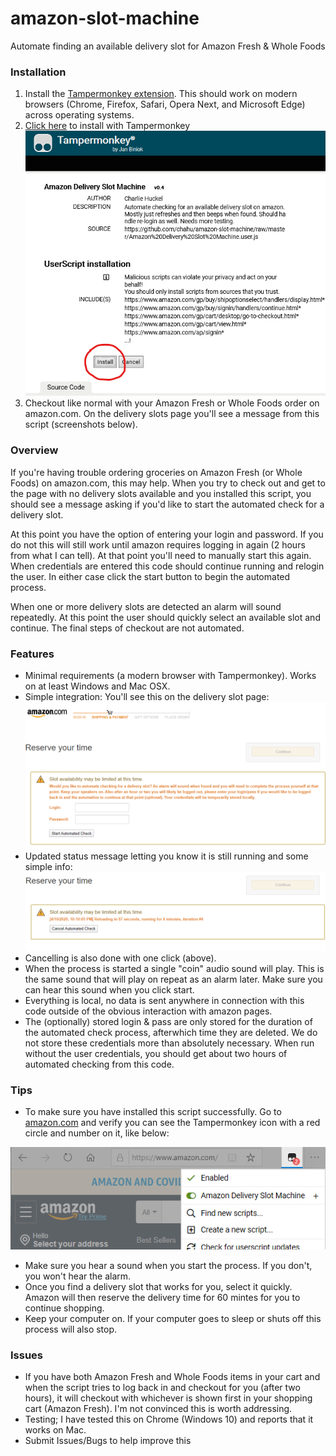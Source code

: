 # amazon-slot-machine
Automate finding an available delivery slot for Amazon Fresh &amp; Whole Foods

### Installation
1. Install the [Tampermonkey extension](https://www.tampermonkey.net/). This should work on modern browsers (Chrome, Firefox, Safari, Opera Next, and Microsoft Edge) across operating systems.
2. [Click here](https://github.com/chahu/amazon-slot-machine/raw/master/Amazon%20Delivery%20Slot%20Machine.user.js) to install with Tampermonkey
![Install Screenshot](/images/install.png)
3. Checkout like normal with your Amazon Fresh or Whole Foods order on amazon.com. On the delivery slots page you'll see a message from this script (screenshots below).

### Overview

If you're having trouble ordering groceries on Amazon Fresh (or Whole Foods) on amazon.com, this may help.
When you try to check out and get to the page with no delivery slots available and you installed this script,
you should see a message asking if you'd like to start the automated check for a delivery slot.

At this point you have the option of entering your login and password. If you do not this will still work 
until amazon requires logging in again (2 hours from what I can tell). At that point you'll need to manually
start this again. When credentials are entered this code should continue running and relogin the user. In
either case click the start button to begin the automated process.

When one or more delivery slots are detected an alarm will sound repeatedly. At this point the user should 
quickly select an available slot and continue. The final steps of checkout are not automated.

### Features

- Minimal requirements (a modern browser with Tampermonkey). Works on at least Windows and Mac OSX.
- Simple integration: You'll see this on the delivery slot page: ![Screenshot](images/start.png)
- Updated status message letting you know it is still running and some simple info: ![Screenshot](images/reload.png)
- Cancelling is also done with one click (above).
- When the process is started a single "coin" audio sound will play. This is the same sound that will play on repeat as an alarm later. Make sure you can hear this sound when you click start.
- Everything is local, no data is sent anywhere in connection with this code outside of the obvious interaction with amazon pages.
- The (optionally) stored login & pass are only stored for the duration of the automated check process, afterwhich time they are deleted. We do not store these credentials more than absolutely necessary. When run without the user credentials, you should get about two hours of automated checking from this code.

### Tips

- To make sure you have installed this script successfully. Go to [amazon.com](https://www.amazon.com) and verify you can see the Tampermonkey icon with a red circle and number on it, like below:

![Successful Installation](/images/success.png)
- Make sure you hear a sound when you start the process. If you don't, you won't hear the alarm.
- Once you find a delivery slot that works for you, select it quickly. Amazon will then reserve the delivery time for 60 mintes for you to continue shopping.
- Keep your computer on. If your computer goes to sleep or shuts off this process will also stop.

### Issues
- If you have both Amazon Fresh and Whole Foods items in your cart and when the script tries to log back in and checkout for you (after two hours), it will checkout with whichever is shown first in your shopping cart (Amazon Fresh). I'm not convinced this is worth addressing.
- Testing; I have tested this on Chrome (Windows 10) and reports that it works on Mac.
- Submit Issues/Bugs to help improve this

